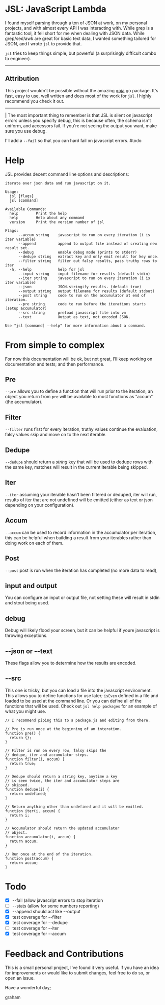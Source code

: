 JSL: JavaScript Lambda
======================

I found myself parsing through a ton of JSON at work, on my personal projects, and with almost every API I was interacting with. While grep is a fantastic tool, it fell short for me when dealing with JSON data. While grep/sed/awk are great for basic text data, I wanted something tailored for JSON, and I wrote `jsl` to provide that.

`jsl` tries to keep things simple, but powerful (a surprisingly difficult combo to engineer).

----

## Attribution

This project wouldn't be possible without the amazing [goja](https://github.com/dop251/goja) go package. It's fast, easy to use, well written and does most of the work for `jsl`. I highly recommend you check it out.

----

| The most important thing to remember is that JSL is silent on javascript errors unless you specify debug, this is because often, the schema isn't uniform, and accessors fail. If you're not seeing the output you want, make sure you use debug.

I'll add a `--fail` so that you can hard fail on javascript errors. #todo

# Help
JSL provides decent command line options and descriptions:

```
iterate over json data and run javascript on it.

Usage:
  jsl [flags]
  jsl [command]

Available Commands:
  help        Print the help
  help        Help about any command
  version     Print the version number of jsl

Flags:
      --accum string    javascript to run on every iteration (i is iter variable)
      --append          append to output file instead of creating new result set.
      --debug           enable debug mode (prints to stderr)
      --dedupe string   extract key and only emit result for key once.
      --filter string   filter out falsy results, pass truthy rows to iter
  -h, --help            help for jsl
      --input string    input filename for results (default stdin)
      --iter string     javascript to run on every iteration (i is iter variable)
      --json            JSON.stringify results. (default true)
      --output string   output filename for results (default stdout)
      --post string     code to run on the accumulator at end of iteration.
      --pre string      code to run before the iterations starts (setup accumulator)
      --src string      preload javascript file into vm
      --text            Output as text, not encoded JSON.

Use "jsl [command] --help" for more information about a command.
```

From simple to complex
======================

For now this documentation will be ok, but not great, I'll keep working on documentation and tests; and then performance.

## Pre
`--pre` allows you to define a function that will run prior to the iteration, an object you return from `pre` will be available to most functions as "accum" (the accumulator).

## Filter
`--filter` runs first for every iteration, truthy values continue the evaluation, falsy values skip and move on to the next iterable.

## Dedupe
`--dedupe` should return a _string_ key that will be used to dedupe rows with the same key, matches will result in the current iterable being skipped.

## Iter
`--iter` assuming your iterable hasn't been filtered or deduped, iter will run, results of iter that are not undefined will be emitted (either as text or json depending on your configuration).

## Accum
`--accum` can be used to record information in the accumulator per iteration, this can be helpful when building a result from your iterables rather than doing work on each of them.

## Post
`--post` post is run when the iteration has completed (no more data to read), 

## input and output
You can configure an input or output file, not setting these will result in stdin and stout being used.

## debug
Debug will likely flood your screen, but it can be helpful if youre javascript is throwing exceptions.

## --json or --text
These flags allow you to determine how the results are encoded.

## --src
This one is tricky, but you can load a file into the javascript environment. This allows you to define functions for use later; `isEven` defined in a file and loaded to be used at the command line. Or you can define all of the functions that will be used. Check out `jsl help packages` for an example of what you might use.

```
// I recommend piping this to a package.js and editing from there.

// Pre is run once at the beginning of an interation.
function pre() {
  return {};
}

// Filter is run on every row, falsy skips the 
// dedupe, iter and accumulator steps.
function filter(i, accum) {
  return true;
}

// Dedupe should return a string key, anytime a key
// is seen twice, the iter and accumulator steps are 
// skipped.
function dedupe(i) { 
  return undefined; 
}

// Return anything other than undefined and it will be emitted.
function iter(i, accum) {
  return i;
}

// Accumulator should return the updated accumulator
// object.
function accumulator(i, accum) {
  return accum;
}

// Run once at the end of the iteration.
function post(accum) { 
  return accum;
}

```

# Todo

 - [x] --fail (allow javascript errors to stop iteration
 - [ ] --stats (allow for some numbers reporting)
 - [x] --append should act like --output
 - [x] test coverage for --filter
 - [x] test coverage for --dedupe
 - [ ] test coverage for --iter
 - [x] test coverage for --accum

# Feedback and Contributions
This is a small personal project, I've found it very useful. If you have an idea for improvements or would like to submit changes, feel free to do so, or open an issue.

Have a wonderful day;

graham
